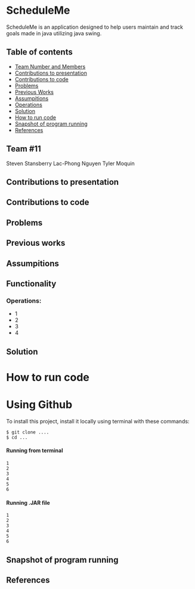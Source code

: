 # ScheduleMe
ScheduleMe is an application designed to help users maintain and track goals made in java utilizing java swing.
## Table of contents
* [Team Number and Members](#Team-#11)
* [Contributions to presentation](#Contributions-to-presentation)
* [Contributions to code](#Contributions-to-code)
* [Problems](#Problems)
* [Previous Works](#Previous-works)
* [Assumpitions](#Assumpitions)
* [Operations](#Operations)
* [Solution](#Solution)
* [How to run code](#How-to-run-code)
* [Snapshot of program running](#Snapshot-of-program-running)
* [References](#References)


## Team #11
Steven Stansberry
Lac-Phong Nguyen
Tyler Moquin

## Contributions to presentation



## Contributions to code


## Problems

## Previous works

## Assumpitions

## Functionality


### Operations:
- 1
- 2
- 3
- 4

## Solution

# How to run code

# Using Github
To install this project, install it locally using terminal with these commands:

    $ git clone ....
    $ cd ...

#### Running from terminal
```
1
2
3
4
5
6
```
#### Running .JAR file
```
1
2
3
4
5
6
```



    


## Snapshot of program running

## References

